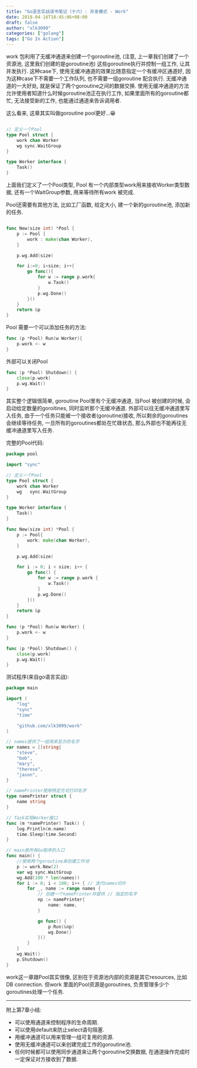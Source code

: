 ```yaml
---
title: "Go语言实战读书笔记（十六）: 并发模式 - Work"
date: 2018-04-16T18:45:06+08:00
draft: false
author: "xlk3099"
categories: ["golang"]
tags: ["Go In Action"]
---
```


work 包利用了无缓冲通道来创建一个goroutine池, (注意, 上一章我们创建了一个资源池, 这里我们创建的是goroutine池) 这些goroutine执行并控制一组工作, 让其并发执行. 这种case下, 使用无缓冲通道的效果比随意指定一个有缓冲区通道好, 因为这种case下不需要一个工作队列, 也不需要一组goroutine 配合执行. 无缓冲通道的一大好处, 就是保证了两个goroutine之间的数据交换. 使用无缓冲通道的方法允许使用者知道什么时候goroutine池正在执行工作, 如果里面所有的goroutine都忙, 无法接受新的工作, 也能通过通道来告诉调用者.

这么看来, 这章其实叫做goroutine pool更好...😁


```go

// 定义一个Pool
type Pool struct {
    work chan Worker 
    wg sync.WaitGroup
}

type Worker interface {
    Task()
}
```
上面我们定义了一个Pool类型, Pool 有一个内部类型work用来接收Worker类型数据,
还有一个WaitGroup参数, 用来等待所有work 被完成.


Pool还需要有其他方法, 比如工厂函数, 给定大小, 建一个新的goroutine池, 添加新的任务.

```go

func New(size int) *Pool {
    p := Pool {
        work : make(chan Worker),
    }

    p.wg.Add(size)

    for i:=0; i<size; i++{
        go func(){
            for w := range p.work{
                w.Task()
            }
            p.wg.Done()
        }()
    }
    return &p
}
```
Pool 需要一个可以添加任务的方法:
```go
func (p *Pool) Run(w Worker){
    p.work <- w
}
```

外部可以关闭Pool
```go
func (p *Pool) Shutdown() {
    close(p.work)
    p.wg.Wait()
}
```

其实整个逻辑很简单, goroutine Pool里有个无缓冲通道, 当Pool 被创建的时候, 会启动给定数量的goroitines, 同时监听那个无缓冲通道. 外部可以往无缓冲通道里写入任务,
由于一个任务只能被一个接收者(goroutine)接收, 所以剩余的goroutines会继续等待任务, 一旦所有的goroutines都处在忙碌状态, 那么外部也不能再往无缓冲通道里写入任务.

完整的Pool代码:
```go
package pool

import "sync"

// 定义一个Pool
type Pool struct {
	work chan Worker
	wg   sync.WaitGroup
}

type Worker interface {
	Task()
}

func New(size int) *Pool {
	p := Pool{
		work: make(chan Worker),
	}

	p.wg.Add(size)

	for i := 0; i < size; i++ {
		go func() {
			for w := range p.work {
				w.Task()
			}
			p.wg.Done()
		}()
	}
	return &p
}

func (p *Pool) Run(w Worker) {
	p.work <- w
}

func (p *Pool) Shutdown() {
	close(p.work)
	p.wg.Wait()
}
```

测试程序(来自go语言实战):
```go
package main

import (
	"log"
	"sync"
	"time"

	"github.com/xlk3099/work"
)

// names提供了一组用来显示的名字
var names = []string{
	"steve",
	"bob",
	"mary",
	"therese",
	"jason",
}

// namePrinter使用特定方式打印名字
type namePrinter struct {
	name string
}

// Task实现Worker接口
func (m *namePrinter) Task() {
	log.Println(m.name)
	time.Sleep(time.Second)
}

// main是所有Go程序的入口
func main() {
	//使用两个goroutine来创建工作池
	p := work.New(2)
	var wg sync.WaitGroup
	wg.Add(100 * len(names))
	for i := 0; i < 100; i++ { // 迭代names切片
		for _, name := range names {
			// 创建一个namePrinter并提供 // 指定的名字
			np := namePrinter{
				name: name,
			}

			go func() {
				p.Run(&np)
				wg.Done()
			}()
		}
	}
	wg.Wait()
	p.Shutdown()
}

```

work这一章跟Pool其实很像, 区别在于资源池内部的资源是其它resources, 比如DB connection. 但work 里面的Pool资源是goroutines, 负责管理多少个goroutines处理一个任务.

---
附上第7章小结:

* 可以使用通道来控制程序的生命周期.
* 可以使用default来防止select语句阻塞.
* 用缓冲通道可以用来管理一组可复用的资源.
* 使用无缓冲通道可以来创建完成工作的goroutine池.
* 任何时候都可以使用同步通道来让两个goroutine交换数据, 在通道操作完成时一定保证对方接收到了数据.